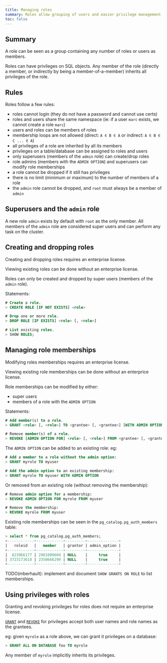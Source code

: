 ```yaml
---
title: Managing roles
summary: Roles allow grouping of users and easier privilege management.
toc: false
---
```


<div id="toc"></div>

## Summary

A role can be seen as a group containing any number of roles or users as members.

Roles can have privileges on SQL objects. Any member of the role (directly a member,
or indirectly by being a member-of-a-member) inherits all privileges of the role.

## Rules

Roles follow a few rules:

- roles cannot login (they do not have a password and cannot use certs)
- roles and users share the same namespace (ie: if a user `marc` exists, we cannot create a role `marc`)
- users and roles can be members of roles
- membership loops are not allowed (direct: `A ∈ B ∈ A` or indirect: `A ∈ B ∈ C ... ∈ A`)
- all privileges of a role are inherited by all its members
- privileges on a table/database can be assigned to roles and users
- only superusers (members of the `admin` role) can create/drop roles
- role admins (members with the `ADMIN OPTION`) and superusers can modify role memberships
- a role cannot be dropped if it still has privileges
- there is no limit (minimum or maximum) to the number of members of a role
- the `admin` role cannot be dropped, and `root` must always be a member of `admin`

## Superusers and the `admin` role

A new role `admin` exists by default with `root` as the only member. All members of the `admin`
role are considered super users and can perform any task on the cluster.

## Creating and dropping roles

Creating and dropping roles requires an enterprise license.

Viewing existing roles can be done without an enterprise license.

Roles can only be created and dropped by super users (members of the `admin` role).

Statements:

~~~ sql
# Create a role.
> CREATE ROLE [IF NOT EXISTS] <role>

# Drop one or more role.
> DROP ROLE [IF EXISTS] <role> [, <role>]

# List existing roles.
> SHOW ROLES;
~~~

## Managing role memberships

Modifying roles memberships requires an enterprise license.

Viewing existing role memberships can be done without an enterprice license.

Role memberships can be modified by either:
- super users
- members of a role with the `ADMIN OPTION`

Statements:

~~~ sql
# Add member(s) to a role.
> GRANT <role> [, <role>] TO <grantee> [, <grantee>] [WITH ADMIN OPTION]

# Remove member(s) of a role.
> REVOKE [ADMIN OPTION FOR] <role> [, <role>] FROM <grantee> [, <grantee>]
~~~

The `ADMIN OPTION` can be added to an existing role: eg:

~~~ sql
# Add a member to a role without the admin option:
> GRANT myrole TO myuser

# Add the admin option to an existing membership:
> GRANT myrole TO myuser WITH ADMIN OPTION
~~~

Or removed from an existing role (without removing the membership):

~~~ sql
# Remove admin option for a membership:
> REVOKE ADMIN OPTION FOR myrole FROM myuser

# Remove the membership:
> REVOKE myrole FROM myuser
~~~

Existing role memberships can be seen in the `pg_catalog.pg_auth_members` table:

~~~ sql
> select * from pg_catalog.pg_auth_members;
+------------+------------+---------+--------------+
|   roleid   |   member   | grantor | admin_option |
+------------+------------+---------+--------------+
|  823966177 | 2901009604 | NULL    |     true     |
| 3723173618 | 2350666299 | NULL    |     true     |
+------------+------------+---------+--------------+
~~~

TODO(mberhault): implement and document `SHOW GRANTS ON ROLE` to list memberships.


## Using privileges with roles

Granting and revoking privileges for roles does not require an enterprise license.

[`GRANT`](grant.html) and [`REVOKE`](revoke.html) for privileges accept both user names and role names
as the grantees.

eg: given `myrole` as a role above, we can grant it privileges on a database:

~~~ sql
> GRANT ALL ON DATABASE foo TO myrole
~~~

Any member of `myrole` implicitly inherits its privileges.


